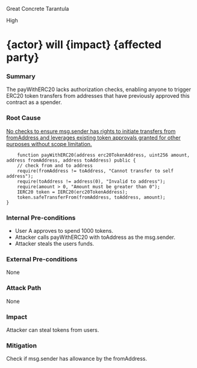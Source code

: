 Great Concrete Tarantula

High

# {actor} will {impact} {affected party}

### Summary

The payWithERC20 lacks authorization checks, enabling anyone to trigger ERC20 token transfers from addresses that have previously approved this contract as a spender.

### Root Cause

[No checks to ensure msg.sender has rights to initiate transfers from fromAddress and leverages existing token approvals granted for other purposes without scope limitation.](https://github.com/sherlock-audit/2025-03-crestal-network/blob/main/crestal-omni-contracts/src/Payment.sol#L25-L33)

        function payWithERC20(address erc20TokenAddress, uint256 amount, address fromAddress, address toAddress) public {
        // check from and to address
        require(fromAddress != toAddress, "Cannot transfer to self address");
        require(toAddress != address(0), "Invalid to address");
        require(amount > 0, "Amount must be greater than 0");
        IERC20 token = IERC20(erc20TokenAddress);
        token.safeTransferFrom(fromAddress, toAddress, amount);
    }

### Internal Pre-conditions

- User A approves to spend 1000 tokens.
- Attacker calls payWithERC20 with toAddress as the msg.sender.
- Attacker steals the users funds.

### External Pre-conditions

None

### Attack Path

None

### Impact

Attacker can steal tokens from users.


### Mitigation

Check if msg.sender has allowance by the fromAddress.